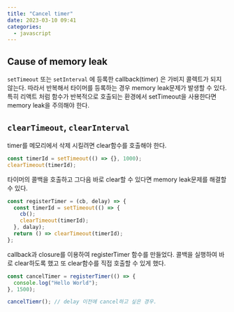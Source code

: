 ```yaml
---
title: "Cancel timer"
date: 2023-03-10 09:41
categories:
  - javascript
---
```


## Cause of memory leak

`setTimeout` 또는 `setInterval` 에 등록한 callback(timer) 은 가비지 콜렉트가 되지 않는다. 따라서 반복해서 타이머를 등록하는 경우 memory leak문제가 발생할 수 있다. 특히 리액트 처럼 함수가 반복적으로 호출되는 환경에서 setTimeout을 사용한다면 memory leak을 주의해야 한다.

## `clearTimeout`, `clearInterval`

timer를 메모리에서 삭제 시킬려면 clear함수를 호출해야 한다.

```typescript
const timerId = setTimeout(() => {}, 1000);
clearTimeout(timerId);
```

타이머의 콜백을 호출하고 그다음 바로 clear할 수 있다면 memory leak문제를 해결할 수 있다.

```typescript
const registerTimer = (cb, delay) => {
  const timerId = setTimeout(() => {
    cb();
    clearTimeout(timerId);
  }, dalay);
  return () => clearTimeout(timerId);
};
```

callback과 closure를 이용하여 registerTimer 함수를 만들었다. 콜백을 실행하여 바로 clear하도록 했고 또 clear함수를 직접 호출할 수 있게 했다.

```typescript
const cancelTimer = registerTimer(() => {
  console.log("Hello World");
}, 1500);

cancelTiemr(); // delay 이전에 cancel하고 싶은 경우.
```
